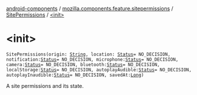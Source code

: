 [android-components](../../index.md) / [mozilla.components.feature.sitepermissions](../index.md) / [SitePermissions](index.md) / [&lt;init&gt;](./-init-.md)

# &lt;init&gt;

`SitePermissions(origin: `[`String`](https://kotlinlang.org/api/latest/jvm/stdlib/kotlin/-string/index.html)`, location: `[`Status`](-status/index.md)` = NO_DECISION, notification: `[`Status`](-status/index.md)` = NO_DECISION, microphone: `[`Status`](-status/index.md)` = NO_DECISION, camera: `[`Status`](-status/index.md)` = NO_DECISION, bluetooth: `[`Status`](-status/index.md)` = NO_DECISION, localStorage: `[`Status`](-status/index.md)` = NO_DECISION, autoplayAudible: `[`Status`](-status/index.md)` = NO_DECISION, autoplayInaudible: `[`Status`](-status/index.md)` = NO_DECISION, savedAt: `[`Long`](https://kotlinlang.org/api/latest/jvm/stdlib/kotlin/-long/index.html)`)`

A site permissions and its state.

